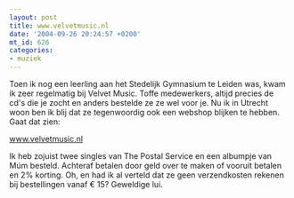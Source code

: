 ```yaml
---
layout: post
title: www.velvetmusic.nl
date: '2004-09-26 20:24:57 +0200'
mt_id: 626
categories:
- muziek
---
```

Toen ik nog een leerling aan het Stedelijk Gymnasium te Leiden was, kwam ik zeer regelmatig bij Velvet Music. Toffe medewerkers, altijd precies de cd's die je zocht en anders bestelde ze ze wel voor je. Nu ik in Utrecht woon ben ik blij dat ze tegenwoordig ook een webshop blijken te hebben. Gaat dat zien:

<a href="http://www.velvetmusic.nl/">www.velvetmusic.nl</a>

Ik heb zojuist twee singles van The Postal Service en een albumpje van M&uacute;m besteld. Achteraf betalen door geld over te maken of vooruit betalen en 2% korting. Oh, en had ik al verteld dat ze geen verzendkosten rekenen bij bestellingen vanaf &euro; 15? Geweldige lui.
